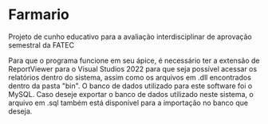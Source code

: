 # Farmario
Projeto de cunho educativo para a avaliação interdisciplinar de aprovação semestral da FATEC

Para que o programa funcione em seu ápice, é necessário ter a extensão de ReportViewer para o Visual Studios 2022 para que seja possível acessar os relatórios dentro do sistema, assim como os arquivos em .dll encontrados dentro da pasta "bin".
O banco de dados utilizado para este software foi o MySQL.
Caso deseje exportar o banco de dados utilizado neste sistema, o arquivo em .sql também está disponível para a importação no banco que deseja.
